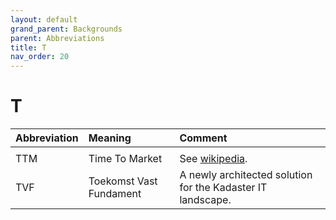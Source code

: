 ```yaml
---
layout: default
grand_parent: Backgrounds
parent: Abbreviations
title: T
nav_order: 20
---
```


# T

|Abbreviation|Meaning|Comment|
|:---|:---|:---|
| | | |
|TTM | Time To Market | See [wikipedia](https://en.wikipedia.org/wiki/Time_to_market). |
|TVF | Toekomst Vast Fundament | A newly architected solution for the Kadaster IT landscape. |
